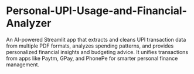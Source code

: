 # Personal-UPI-Usage-and-Financial-Analyzer
An AI-powered Streamlit app that extracts and cleans UPI transaction data from multiple PDF formats, analyzes spending patterns, and provides personalized financial insights and budgeting advice. It unifies transactions from apps like Paytm, GPay, and PhonePe for smarter personal finance management.
